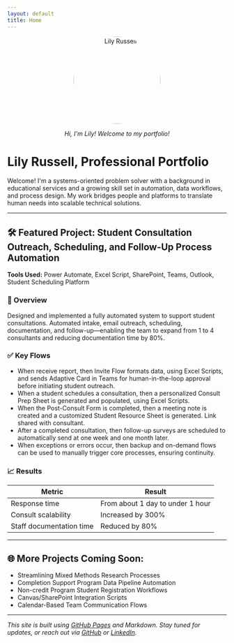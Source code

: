```yaml
---
layout: default
title: Home
---
```

<p align="center">
  <img src="assets/images/lily_profile.jpg" alt="Lily Russell" width="200" style="border-radius: 50%;">
</p>
<p align="center"><em>Hi, I'm Lily! Welcome to my portfolio!</em></p>

# Lily Russell, Professional Portfolio
Welcome! I'm a systems-oriented problem solver with a background in educational services and a growing skill set in automation, data workflows, and process design. My work bridges people and platforms to translate human needs into scalable technical solutions.

---

## 🛠️ Featured Project: Student Consultation Outreach, Scheduling, and Follow-Up Process Automation
  
**Tools Used:** Power Automate, Excel Script, SharePoint, Teams, Outlook, Student Scheduling Platform

### 📌 Overview
Designed and implemented a fully automated system to support student consultations. Automated intake, email outreach, scheduling, documentation, and follow-up—enabling the team to expand from 1 to 4 consultants and reducing documentation time by 80%.

### ✅ Key Flows
- When receive report, then Invite Flow formats  data, using Excel Scripts, and sends Adaptive Card in Teams for human-in-the-loop approval before initiating student outreach.
- When a student schedules a consultation, then a personalized Consult Prep Sheet is  generated and populated, using Excel Scripts.
- When the Post-Consult Form is completed, then a meeting note is created and a customized Student Resource Sheet is generated. Link shared with consultant.
- After a completed consultation, then follow-up surveys are scheduled to automatically send at one week and one month later.
- When exceptions or errors occur, then backup and on-demand flows can be used to manually trigger core processes, ensuring continuity.

### 📈 Results

| Metric                  | Result                              |
|-------------------------|-------------------------------------|
| Response time           | From about 1 day to under 1 hour    |
| Consult scalability     | Increased by 300%                   |
| Staff documentation time| Reduced by 80%                      |

---

## 🌐 More Projects Coming Soon:
- Streamlining Mixed Methods Research Processes
- Completion Support Program Data Pipeline Automation
- Non-credit Program Student Registration Workflows
- Canvas/SharePoint Integration Scripts
- Calendar-Based Team Communication Flows

---

_This site is built using [GitHub Pages](https://pages.github.com/) and Markdown. Stay tuned for updates, or reach out via [GitHub](https://github.com/lilyrussell) or [LinkedIn](https://www.linkedin.com/in/lilyrussell)._

